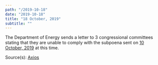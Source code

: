 ```yaml
---
path: "/2019-10-18"
date: "2019-10-18"
title: "18 October, 2019"
subtitle: ""
---
```


The Department of Energy sends a letter to 3 congressional committees stating that they are unable to comply with the subpoena sent on [10 October, 2019](#2019-10-10) at this time.

<span class="sources">

Source(s): [Axios](https://www.axios.com/rick-perry-ukraine-subpoena-trump-impeachment-7a80ba3b-2b7b-404f-a209-361706bbad9d.html)

</span>
